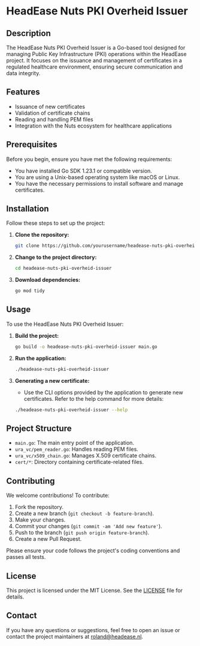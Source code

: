 # HeadEase Nuts PKI Overheid Issuer

## Description

The HeadEase Nuts PKI Overheid Issuer is a Go-based tool designed for managing Public Key Infrastructure (PKI) operations within the HeadEase project. It focuses on the issuance and management of certificates in a regulated healthcare environment, ensuring secure communication and data integrity.

## Features

- Issuance of new certificates
- Validation of certificate chains
- Reading and handling PEM files
- Integration with the Nuts ecosystem for healthcare applications

## Prerequisites

Before you begin, ensure you have met the following requirements:

- You have installed Go SDK 1.23.1 or compatible version.
- You are using a Unix-based operating system like macOS or Linux.
- You have the necessary permissions to install software and manage certificates.

## Installation

Follow these steps to set up the project:

1. **Clone the repository:**
   ```sh
   git clone https://github.com/yourusername/headease-nuts-pki-overheid-issuer.git
   ```
2. **Change to the project directory:**
   ```sh
   cd headease-nuts-pki-overheid-issuer
   ```
3. **Download dependencies:**
   ```sh
   go mod tidy
   ```

## Usage

To use the HeadEase Nuts PKI Overheid Issuer:

1. **Build the project:**
   ```sh
   go build -o headease-nuts-pki-overheid-issuer main.go
   ```
   
2. **Run the application:**
   ```sh
   ./headease-nuts-pki-overheid-issuer
   ```

3. **Generating a new certificate:**
   - Use the CLI options provided by the application to generate new certificates. Refer to the help command for more details:
   ```sh
   ./headease-nuts-pki-overheid-issuer --help
   ```

## Project Structure

- `main.go`: The main entry point of the application.
- `ura_vc/pem_reader.go`: Handles reading PEM files.
- `ura_vc/x509_chain.go`: Manages X.509 certificate chains.
- `cert/*`: Directory containing certificate-related files.

## Contributing

We welcome contributions! To contribute:

1. Fork the repository.
2. Create a new branch (`git checkout -b feature-branch`).
3. Make your changes.
4. Commit your changes (`git commit -am 'Add new feature'`).
5. Push to the branch (`git push origin feature-branch`).
6. Create a new Pull Request.

Please ensure your code follows the project's coding conventions and passes all tests.

## License

This project is licensed under the MIT License. See the [LICENSE](LICENSE) file for details.

## Contact

If you have any questions or suggestions, feel free to open an issue or contact the project maintainers at [roland@headease.nl](mailto:roland@headease.nl).
